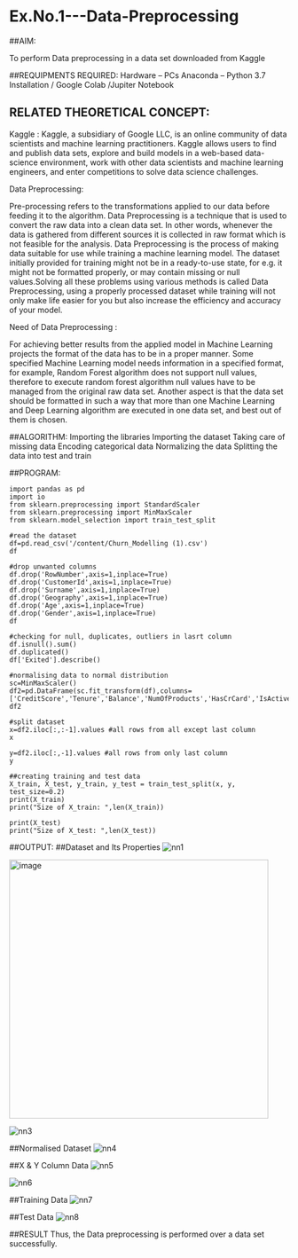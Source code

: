 # Ex.No.1---Data-Preprocessing
##AIM:

To perform Data preprocessing in a data set downloaded from Kaggle

##REQUIPMENTS REQUIRED:
Hardware – PCs
Anaconda – Python 3.7 Installation / Google Colab /Jupiter Notebook

## RELATED THEORETICAL CONCEPT:

Kaggle :
Kaggle, a subsidiary of Google LLC, is an online community of data scientists and machine learning practitioners. Kaggle allows users to find and publish data sets, explore and build models in a web-based data-science environment, work with other data scientists and machine learning engineers, and enter competitions to solve data science challenges.

Data Preprocessing:

Pre-processing refers to the transformations applied to our data before feeding it to the algorithm. Data Preprocessing is a technique that is used to convert the raw data into a clean data set. In other words, whenever the data is gathered from different sources it is collected in raw format which is not feasible for the analysis.
Data Preprocessing is the process of making data suitable for use while training a machine learning model. The dataset initially provided for training might not be in a ready-to-use state, for e.g. it might not be formatted properly, or may contain missing or null values.Solving all these problems using various methods is called Data Preprocessing, using a properly processed dataset while training will not only make life easier for you but also increase the efficiency and accuracy of your model.

Need of Data Preprocessing :

For achieving better results from the applied model in Machine Learning projects the format of the data has to be in a proper manner. Some specified Machine Learning model needs information in a specified format, for example, Random Forest algorithm does not support null values, therefore to execute random forest algorithm null values have to be managed from the original raw data set.
Another aspect is that the data set should be formatted in such a way that more than one Machine Learning and Deep Learning algorithm are executed in one data set, and best out of them is chosen.


##ALGORITHM:
Importing the libraries
Importing the dataset
Taking care of missing data
Encoding categorical data
Normalizing the data
Splitting the data into test and train

##PROGRAM:
```
import pandas as pd
import io
from sklearn.preprocessing import StandardScaler 
from sklearn.preprocessing import MinMaxScaler
from sklearn.model_selection import train_test_split
```
```
#read the dataset
df=pd.read_csv('/content/Churn_Modelling (1).csv')
df
```
```
#drop unwanted columns
df.drop('RowNumber',axis=1,inplace=True)
df.drop('CustomerId',axis=1,inplace=True)
df.drop('Surname',axis=1,inplace=True)
df.drop('Geography',axis=1,inplace=True)
df.drop('Age',axis=1,inplace=True)
df.drop('Gender',axis=1,inplace=True)
df
```
```
#checking for null, duplicates, outliers in lasrt column
df.isnull().sum()
df.duplicated()
df['Exited'].describe()
```
```
#normalising data to normal distribution
sc=MinMaxScaler()
df2=pd.DataFrame(sc.fit_transform(df),columns=['CreditScore','Tenure','Balance','NumOfProducts','HasCrCard','IsActiveMember','EstimatedSalary','Exited'])
df2
```
```
#split dataset
x=df2.iloc[:,:-1].values #all rows from all except last column
x
```
```
y=df2.iloc[:,-1].values #all rows from only last column
y
```
```
##creating training and test data
X_train, X_test, y_train, y_test = train_test_split(x, y, test_size=0.2)
print(X_train)
print("Size of X_train: ",len(X_train))
```
```
print(X_test)
print("Size of X_test: ",len(X_test))
```


##OUTPUT:
##Dataset and Its Properties
![nn1](https://user-images.githubusercontent.com/94505585/229990709-ed819ea3-8398-4758-88fa-417056732052.jpg)

<img width="467" alt="image" src="https://user-images.githubusercontent.com/94505585/229993372-c584b5df-2a6a-443c-86fa-be47d00bab91.png">


![nn3](https://user-images.githubusercontent.com/94505585/229990856-84991772-254f-4f41-9066-6508e0713b31.jpg)

##Normalised Dataset
![nn4](https://user-images.githubusercontent.com/94505585/229991923-4904b51e-0f5f-461f-9243-8b2a5ac8c365.jpg)


##X & Y Column Data
![nn5](https://user-images.githubusercontent.com/94505585/229991849-905f60c6-a881-4891-af34-0df7ffa2c6f2.jpg)

![nn6](https://user-images.githubusercontent.com/94505585/229991210-8cd921c4-935d-41fa-83dd-94005054898e.jpg)

##Training Data 
![nn7](https://user-images.githubusercontent.com/94505585/229991382-cf7d2c31-3399-47b1-9a3b-d75d2a768519.jpg)

##Test Data
![nn8](https://user-images.githubusercontent.com/94505585/229991426-383c045a-cbeb-4959-8976-72e3cb93c1d9.jpg)




##RESULT
Thus, the Data preprocessing is performed over a data set successfully.
